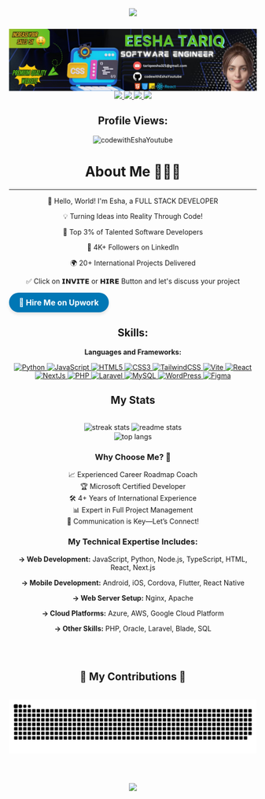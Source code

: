    <h1 align="center">
    <img src="https://readme-typing-svg.herokuapp.com/?font=Righteous&size=35&center=true&vCenter=true&width=500&height=70&duration=4000&lines=Hi+There+I'm+Eesha+Tariq!" />
</h1>
 
 

<div style="display: flex; justify-content: center;">
  <img src="Professional LinkedIn Banner.png" width="800px" />
</div>

<div align="center"> 
  <a href="mailto:tariqeesha321@gmail.com">
    <img src="https://img.shields.io/badge/Gmail-333333?style=for-the-badge&logo=gmail&logoColor=red" />
  </a>
  <a href="https://github.com/codewithEshaYoutube" target="_blank">
    <img src="https://img.shields.io/badge/GitHub-333333?style=for-the-badge&logo=github&logoColor=white" />
  </a>
  <a href="https://stackoverflow.com/users/24487713/developer-esha" target="_blank">
    <img src="https://img.shields.io/badge/StackOverflow-F58025?style=for-the-badge&logo=stackoverflow&logoColor=white" />
  </a>
  <a href="https://www.upwork.com/freelancers/eeshat3" target="_blank">
    <img src="https://img.shields.io/badge/Upwork-6FDA44?style=for-the-badge&logo=upwork&logoColor=white" />
  </a>
</div>

<h2 align="center">Profile Views:</h2>
<p align="center"> 
  <img src="https://komarev.com/ghpvc/?username=codewithEshaYoutube&label=Profile%20views&color=e9164b&style=flat" alt="codewithEshaYoutube" /> 
</p>

<h1 style="text-align: center;">About Me 👨‍💻✨</h1>
<hr />

<div style="text-align: center;">
  <p>🌟 Hello, World! I'm Esha, a FULL STACK DEVELOPER</p>
  <p>💡 Turning Ideas into Reality Through Code!</p>
  <p>🚀 Top 3% of Talented Software Developers</p>
  <p>👥 4K+ Followers on LinkedIn</p>
  <p>🌍 20+ International Projects Delivered</p>
 <p>✅ Click on 𝗜𝗡𝗩𝗜𝗧𝗘 or 𝗛𝗜𝗥𝗘 Button and let's discuss your project</p>
</div>

<a href="https://www.upwork.com/freelancers/eeshat3" target="_blank" style="
  display: inline-block;
  background-color: #0077b5;
  color: white;
  padding: 10px 20px;
  border-radius: 25px;
  text-align: center;
  text-decoration: none;
  font-size: 16px;
  font-weight: bold;
  cursor: pointer;
  box-shadow: 0 4px 6px rgba(0, 0, 0, 0.1);
  transition: transform 0.2s, box-shadow 0.2s;
">
  🚀 Hire Me on Upwork
</a>

<h2 align="center">Skills:</h2>
<p align="center">  
  <strong>Languages and Frameworks:</strong><br>

<p align="center">
  <a href="#" target="_blank" rel="noreferrer">
    <img src="https://raw.githubusercontent.com/danielcranney/readme-generator/main/public/icons/skills/python-colored.svg" width="36" height="36" alt="Python" />
  </a>
  <a href="https://developer.mozilla.org/en-US/docs/Web/JavaScript" target="_blank" rel="noreferrer">
    <img src="https://raw.githubusercontent.com/danielcranney/readme-generator/main/public/icons/skills/javascript-colored.svg" width="36" height="36" alt="JavaScript" />
  </a>
  <a href="https://developer.mozilla.org/en-US/docs/Glossary/HTML5" target="_blank" rel="noreferrer">
    <img src="https://raw.githubusercontent.com/danielcranney/readme-generator/main/public/icons/skills/html5-colored.svg" width="36" height="36" alt="HTML5" />
  </a>
  <a href="https://www.w3.org/TR/CSS/#css" target="_blank" rel="noreferrer">
    <img src="https://raw.githubusercontent.com/danielcranney/readme-generator/main/public/icons/skills/css3-colored.svg" width="36" height="36" alt="CSS3" />
  </a>
  <a href="https://tailwindcss.com/" target="_blank" rel="noreferrer">
    <img src="https://raw.githubusercontent.com/danielcranney/readme-generator/main/public/icons/skills/tailwindcss-colored.svg" width="36" height="36" alt="TailwindCSS" />
  </a>
  <a href="https://vitejs.dev/" target="_blank" rel="noreferrer">
    <img src="https://raw.githubusercontent.com/danielcranney/readme-generator/main/public/icons/skills/vite-colored.svg" width="36" height="36" alt="Vite" />
  </a>
  <a href="https://reactjs.org/" target="_blank" rel="noreferrer">
    <img src="https://raw.githubusercontent.com/danielcranney/readme-generator/main/public/icons/skills/react-colored.svg" width="36" height="36" alt="React" />
  </a>
  <a href="https://nextjs.org/docs" target="_blank" rel="noreferrer">
    <img src="https://raw.githubusercontent.com/danielcranney/readme-generator/main/public/icons/skills/nextjs-colored.svg" width="36" height="36" alt="NextJs" />
  </a>
  <a href="https://www.php.net/" target="_blank" rel="noreferrer">
    <img src="https://raw.githubusercontent.com/danielcranney/readme-generator/main/public/icons/skills/php-colored.svg" width="36" height="36" alt="PHP" />
  </a>
  <a href="https://laravel.com/" target="_blank" rel="noreferrer">
    <img src="https://raw.githubusercontent.com/danielcranney/readme-generator/main/public/icons/skills/laravel-colored.svg" width="36" height="36" alt="Laravel" />
  </a>
  <a href="https://www.mysql.com/" target="_blank" rel="noreferrer">
    <img src="https://raw.githubusercontent.com/danielcranney/readme-generator/main/public/icons/skills/mysql-colored.svg" width="36" height="36" alt="MySQL" />
  </a>
  <a href="https://wordpress.org/" target="_blank" rel="noreferrer">
    <img src="https://raw.githubusercontent.com/danielcranney/readme-generator/main/public/icons/skills/wordpress-colored.svg" width="36" height="36" alt="WordPress" />
  </a>
  <a href="https://www.figma.com/" target="_blank" rel="noreferrer">
    <img src="https://www.vectorlogo.zone/logos/figma/figma-icon.svg" width="36" height="36" alt="Figma" />
  </a>
</p>


<h2 align="center">My Stats </h2>
<br>
<div align="center">
  <img width="390" src="https://github-readme-streak-stats-salesp07.vercel.app/?user=codewithEshaYoutube&count_private=true&theme=react&border_radius=10" alt="streak stats"/>
  <img width="390" src="https://github-readme-stats-salesp07.vercel.app/api?username=codewithEshaYoutube&count_private=true&show_icons=true&theme=react&rank_icon=github&border_radius=10" alt="readme stats" />
  <br/>
  <img width="325" align="center" src="https://github-readme-stats-salesp07.vercel.app/api/top-langs/?username=codewithEshaYoutube&hide=HTML&langs_count=8&layout=compact&theme=react&border_radius=10&size_weight=0.5&count_weight=0.5&exclude_repo=github-readme-stats" alt="top langs" />
</div>

<h3 style="text-align: center;">Why Choose Me? 🤔</h3>
<ul style="text-align: center; list-style-type: none; padding: 0;">
  <li>📈 Experienced Career Roadmap Coach</li>
  <li>🏆 Microsoft Certified Developer</li>
  <li>🛠️ 4+ Years of International Experience</li>
  <li>📊 Expert in Full Project Management</li>
  <li>💬 Communication is Key—Let’s Connect!</li>
</ul>

<h3 style="text-align: center;">My Technical Expertise Includes:</h3>
<div style="text-align: center;">
  <p><strong>→ Web Development:</strong> JavaScript, Python, Node.js, TypeScript, HTML, React, Next.js</p>
  <p><strong>→ Mobile Development:</strong> Android, iOS, Cordova, Flutter, React Native</p>
  <p><strong>→ Web Server Setup:</strong> Nginx, Apache</p>
  <p><strong>→ Cloud Platforms:</strong> Azure, AWS, Google Cloud Platform</p>
  <p><strong>→ Other Skills:</strong> PHP, Oracle, Laravel, Blade, SQL</p>
</div>

<br /><br />

<div align="center">
  <h2>🐍 My Contributions 🐍</h2>
  <br>
  <img alt="snake eating my contributions" src="https://raw.githubusercontent.com/salesp07/salesp07/output/github-contribution-grid-snake.svg" />
  <br/><br/><br/>
</div>

<h3 align="center">
    <img src="https://readme-typing-svg.herokuapp.com/?font=Righteous&size=25&center=true&vCenter=true&width=500&height=60&duration=6000&lines=Thanks+for+visiting!+✌;+shoot+me+massage+on+Linkedin!;" />
</h3>
